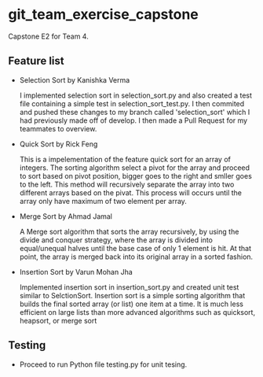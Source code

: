 # git_team_exercise_capstone

Capstone E2 for Team 4.

## Feature list

- Selection Sort by Kanishka Verma

  I implemented selection sort in selection_sort.py and also created a test file containing a simple test in selection_sort_test.py. I then commited and pushed these changes to my branch called 'selection_sort' which I had previously made off of develop. I then made a Pull Request for my teammates to overview.
  
- Quick Sort by Rick Feng

  This is a impelementation of the feature quick sort for an array of integers. The sorting algorithm select a pivot for the array and proceed to sort based on pivot position, bigger goes to the right and smller goes to the left. This method will recursively separate the array into two different arrays based on the pivat. This process will occurs until the array only have maximum of two element per array. 

- Merge Sort by Ahmad Jamal

  A Merge sort algorithm that sorts the array recursively, by using the divide and conquer strategy, where the array is divided into equal/unequal halves until the base case of only 1 element is hit. At that point, the array is merged back into its original array in a sorted fashion. 
 
- Insertion Sort by Varun Mohan Jha

  Implemented insertion sort in insertion_sort.py and created unit test similar to SelctionSort. Insertion sort is a simple sorting algorithm that builds the final sorted array (or list) one item at a time. It is much less efficient on large lists than more advanced algorithms such as quicksort, heapsort, or merge sort 
  
## Testing

- Proceed to run Python file testing.py for unit tesing. 
  
